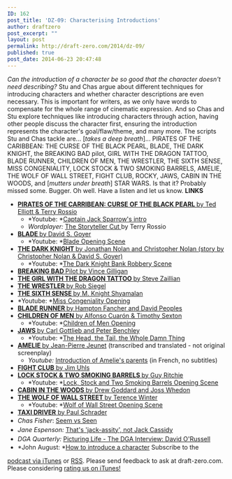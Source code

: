 ```yaml
---
ID: 162
post_title: 'DZ-09: Characterising Introductions'
author: draftzero
post_excerpt: ""
layout: post
permalink: http://draft-zero.com/2014/dz-09/
published: true
post_date: 2014-06-23 20:47:48
---
```

*Can the introduction of a character be so good that the character doesn't need describing?* Stu and Chas argue about different techniques for introducing characters and whether character descriptions are even necessary. This is important for writers, as we only have words to compensate for the whole range of cinematic expression. And so Chas and Stu explore techniques like introducing characters through action, having other people discuss the character first, ensuring the introduction represents the character's goal/flaw/theme, and many more. The scripts Stu and Chas tackle are... [*takes a deep breath*]... PIRATES OF THE CARIBBEAN: THE CURSE OF THE BLACK PEARL, BLADE, THE DARK KNIGHT, the BREAKING BAD pilot, GIRL WITH THE DRAGON TATTOO, BLADE RUNNER, CHILDREN OF MEN, THE WRESTLER, THE SIXTH SENSE, MISS CONGENIALITY, LOCK STOCK & TWO SMOKING BARRELS, AMELIE, THE WOLF OF WALL STREET, FIGHT CLUB, ROCKY, JAWS, CABIN IN THE WOODS, and [*mutters under breath*] STAR WARS. Is that it? Probably missed some. Bugger. Oh well. Have a listen and let us know. **LINKS** 
*   <a href="http://www.imsdb.com/scripts/Pirates-of-the-Caribbean.html" target="_blank"><strong>PIRATES OF THE CARRIBEAN: CURSE OF THE BLACK PEARL </strong>by Ted Elliott & Terry Rossio</a> 
    *   *Youtube: *<a href="https://www.youtube.com/watch?v=R7m5Int1hAA" target="_blank">Captain Jack Sparrow's intro</a>
    *   *Wordplayer:* <a href="http://www.wordplayer.com/columns/wp45.The.Storyteller.Cut.html" target="_blank">The Storyteller Cut </a>by Terry Rossio
*   <a href="http://www.dailyscript.com/scripts/blade.html" target="_blank"><strong>BLADE </strong>by David S. Goyer</a> 
    *   *Youtube: *<a href="https://www.youtube.com/watch?v=gHBhKbF2xMA" target="_blank">Blade Opening Scene</a>
*   <a href="http://www.joblo.com/scripts/The_Dark_Knight.pdf" target="_blank"><strong>THE DARK KNIGHT </strong>by Jonathan Nolan and Christopher Nolan (story by Christopher Nolan & David S. Goyer)</a> 
    *   *Youtube: *<a href="https://www.youtube.com/watch?v=v3-ClsRE9Yk" target="_blank">The Dark Knight Bank Robbery Scene</a>
*   <a href="http://www.pages.drexel.edu/~ina22/splaylib/Screenplay-Breaking_Bad-Pilot.PDF" target="_blank"><strong>BREAKING BAD </strong>Pilot by Vince Gilligan</a>
*   <a href="http://readwatchwrite.com/wp-content/uploads/2013/07/thegirlwiththedragontattoo-screenplay.pdf" target="_blank"><strong>THE GIRL WITH THE DRAGON TATTOO </strong>by Steve Zaillian</a>
*   <a href="http://cinearchive.org/post/35241080900/the-wrestler-screenplay-by-robert-siegel-pdf" target="_blank"><strong>THE WRESTLER </strong>by Rob Siegel</a>
*   <a href="http://www.mnightfans.com/wp-content/uploads/2013/06/sixth-sense.pdf" target="_blank"><b>THE SIXTH SENSE </b>by M. Knight Shyamalan</a>
*   *Youtube: *<a href="https://www.youtube.com/watch?v=PHbPQFSwvVI" target="_blank">Miss Congeniality Opening</a>
*   <a href="http://www.dailyscript.com/scripts/blade-runner_shooting.html" target="_blank"><strong>BLADE RUNNER </strong>by Hampton Fancher and David Peoples</a>
*   <a href="http://www.dailyscript.com/scripts/children_of_men-script.pdf" target="_blank"><strong>CHILDREN OF MEN</strong> by Alfonso Cuarón & Timothy Sexton</a> 
    *   *Youtube: *<a href="https://www.youtube.com/watch?v=wCTgUq6hzUk" target="_blank">Children of Men Opening</a>
*   <a href="http://www.dailyscript.com/scripts/Jaws.txt" target="_blank"><strong>JAWS </strong>by Carl Gottlieb and Peter Benchley</a> 
    *   *Youtube: *<a href="https://www.youtube.com/watch?v=dPi40lQetew" target="_blank">The Head, the Tail, the Whole Damn Thing</a>
*   <a href="http://www.script-o-rama.com/movie_scripts/a/amelie-script-transcript-audrey-tautou.html" target="_blank"><strong>AMELIE </strong>by Jean-Pierre Jeunet</a> (transcribed and translated - not original screenplay) 
    *   *Youtube:* <a href="https://www.youtube.com/watch?v=B3-Eie2HG3k" target="_blank">Introduction of Amelie's parents</a> (in French, no subtitles)
*   <a href="http://sfy.ru/?script=fight_club" target="_blank"><strong>FIGHT CLUB</strong> by Jim Uhls</a>
*   <a href="http://www.scifiscripts.com/msol/lockstock_screenplay.txt" target="_blank"><strong>LOCK STOCK & TWO SMOKING BARRELS </strong>by Guy Ritchie</a> 
    *   *Youtube: *<a href="https://www.youtube.com/watch?v=wSodvRnD3Qc" target="_blank">Lock, Stock and Two Smoking Barrels Opening Scene</a>
*   <a href="http://alexcassun.files.wordpress.com/2012/08/cabin-in-the-woods.pdf" target="_blank"><strong>CABIN IN THE WOODS </strong></a><a href="http://alexcassun.files.wordpress.com/2012/08/cabin-in-the-woods.pdf" target="_blank">by Drew Goddard and Joss Whedon</a>
*   <a href="http://www.paramountguilds.com/pdf/the_wolf_of_wall_street_screenplay.pdf" target="_blank"><strong>THE WOLF OF WALL STREET </strong>by Terence Winter</a> 
    *   *Youtube: *<a href="https://www.youtube.com/watch?v=K2npc7CdJ4A&oref=https%3A%2F%2Fwww.youtube.com%2Fwatch%3Fv%3DK2npc7CdJ4A&has_verified=1" target="_blank">Wolf of Wall Street Opening Scene</a>
*   <a href="http://www.lc.ncu.edu.tw/learneng/script/TaxiDriver.pdf" target="_blank"><strong>TAXI DRIVER</strong> by Paul Schrader</a>
*   <em style="line-height: 1.5;">Chas Fisher</em><span style="line-height: 1.5;">: </span><a style="line-height: 1.5;" href="http://chasfisher.info/seem-vs-seen/" target="_blank">Seem vs Seen</a>
*   <em style="line-height: 1.5;">Jane Espenson: </em><a href="http://www.janeespenson.com/archives/00000273.php" target="_blank">That's 'jack-assity', not Jack Cassidy</a>
*   <em style="line-height: 1.5;">DGA Quarterly: </em><a style="line-height: 1.5;" href="http://www.dga.org/Craft/DGAQ/All-Articles/1402-Spring-2014/DGA-Interview-David-O-Russell.aspx" target="_blank">Picturing Life - The DGA Interview: David O'Russell</a>
*   *John August: *<a href="http://johnaugust.com/2007/how-to-introduce-character" target="_blank">How to introduce a character</a> Subscribe to the 

[podcast via iTunes][1] or [RSS][2]. Please send feedback to ask at draft-zero.com. Please considering [rating us on iTunes!][1]

 [1]: https://itunes.apple.com/au/podcast/draft-zero-screenwriting-podcast/id847126598?mt=2&ls=1
 [2]: http://draftzero.libsyn.com/rss